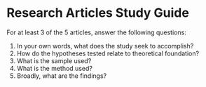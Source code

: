 # Research Articles Study Guide
For at least 3 of the 5 articles, answer the following questions:

1.	In your own words, what does the study seek to accomplish?
2.	How do the hypotheses tested relate to theoretical foundation?
3.	What is the sample used?
4.	What is the method used?
5.	Broadly, what are the findings?
